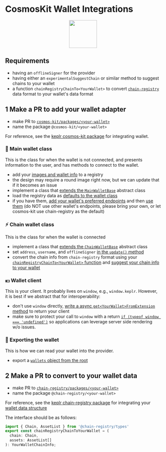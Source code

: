 # CosmosKit Wallet Integrations

<p align="center" width="100%">
    <img height="90" src="https://user-images.githubusercontent.com/545047/190171432-5526db8f-9952-45ce-a745-bea4302f912b.svg" />
</p>

## Requirements

* having an `offlineSigner` for the provider
* having either an `experimentalSuggestChain` or similar method to suggest chains to your wallet
* a function `chainRegistryChainTo<YourWallet>` to convert [`chain-registry`](https://github.com/cosmos/chain-registry) data format to your wallet's data format

## 1 Make a PR to add your wallet adapter

* make PR to [`cosmos-kit/packages/<your-wallet>`](https://github.com/cosmology-tech/cosmos-kit/tree/main/packages)
* name the package `@cosmos-kit/<your-wallet>`

For reference, see the [keplr cosmos-kit package](https://github.com/cosmology-tech/cosmos-kit/tree/main/packages/keplr) for integrating wallet.

### 📝 Main wallet class

This is the class for when the wallet is not connected, and presents information to the user, and has methods to connect to the wallet.

* add your [images and wallet info](https://github.com/cosmology-tech/cosmos-kit/blob/aa16c2c4fc3d8245e2fa0d2624a6f2ff5ab73c2a/packages/keplr/src/extension/registry.ts) to a registry
* the design may require a round image right now, but we can update that if it becomes an issue
* implement a class that [extends the `MainWalletBase`](https://github.com/cosmology-tech/cosmos-kit/blob/aa16c2c4fc3d8245e2fa0d2624a6f2ff5ab73c2a/packages/keplr/src/extension/main-wallet.ts#L11) abstract class
* load the registry data as [defaults to the wallet class](https://github.com/cosmology-tech/cosmos-kit/blob/aa16c2c4fc3d8245e2fa0d2624a6f2ff5ab73c2a/packages/keplr/src/extension/main-wallet.ts#L20)
* if you have them, [add your wallet's preferred endpoints](https://github.com/cosmology-tech/cosmos-kit/blob/aa16c2c4fc3d8245e2fa0d2624a6f2ff5ab73c2a/packages/keplr/src/config.ts#L3) and then [use them](https://github.com/cosmology-tech/cosmos-kit/blob/aa16c2c4fc3d8245e2fa0d2624a6f2ff5ab73c2a/packages/keplr/src/extension/main-wallet.ts#L31-L48) (do NOT use other wallet's endpoints, please bring your own, or let cosmos-kit use chain-registry as the default)

### ⚡️ Chain wallet class

This is the class for when the wallet is connected 

* implement a class that [extends the `ChainWalletBase`](https://github.com/cosmology-tech/cosmos-kit/blob/aa16c2c4fc3d8245e2fa0d2624a6f2ff5ab73c2a/packages/keplr/src/extension/chain-wallet.ts#L8) abstract class
* set `address`, `username`, and `offlineSigner` [in the `update()` method](https://github.com/cosmology-tech/cosmos-kit/blob/aa16c2c4fc3d8245e2fa0d2624a6f2ff5ab73c2a/packages/keplr/src/extension/chain-wallet.ts#L50-L56)
* convert the chain info from `chain-registry` format using your [`chainRegistryChainTo<YourWallet>` function](https://github.com/cosmology-tech/cosmos-kit/blob/95d4f1346ee9d577cb18415127aaba84cca6b1a4/packages/keplr/src/extension/chain-wallet.ts#L33-L35) and [suggest your chain info to your wallet](https://github.com/cosmology-tech/cosmos-kit/blob/aa16c2c4fc3d8245e2fa0d2624a6f2ff5ab73c2a/packages/keplr/src/extension/chain-wallet.ts#L46)
### 💴 Wallet client

This is your client. It probably lives on `window`, e.g., `window.keplr`. However, it is best if we abstract that for interoperability:

* don't use `window` directly, [write a async `get<YourWallet>FromExtension` method](https://github.com/cosmology-tech/cosmos-kit/blob/aa16c2c4fc3d8245e2fa0d2624a6f2ff5ab73c2a/packages/keplr/src/extension/utils.ts#L5-L10) to return your client
* make sure to protect your call to `window` with a return [`if (typeof window === 'undefined')`](https://github.com/cosmology-tech/cosmos-kit/blob/aa16c2c4fc3d8245e2fa0d2624a6f2ff5ab73c2a/packages/keplr/src/extension/utils.ts#L8-L10) so applications can leverage server side rendering w/o issues.

### 🔌 Exporting the wallet

This is how we can read your wallet into the provider.

* export a [`wallets` object from the root](https://github.com/cosmology-tech/cosmos-kit/blob/aa16c2c4fc3d8245e2fa0d2624a6f2ff5ab73c2a/packages/keplr/src/keplr.ts#L7)

## 2 Make a PR to convert to your wallet data 

* make PR to [`chain-registry/packages/<your-wallet>`](https://github.com/cosmology-tech/chain-registry/tree/main/packages)
* name the package `@chain-registry/<your-wallet>`

For reference, see the [keplr chain-registry package](https://github.com/cosmology-tech/chain-registry/tree/main/packages/keplr) for integrating your [wallet data structure](https://github.com/cosmology-tech/chain-registry/blob/40709e28e89fe7346017f1daddd9195b33a273df/packages/keplr/src/index.ts#L25)

The interface should be as follows:

```ts
import { Chain, AssetList } from '@chain-registry/types'
export const chainRegistryChainToYourWallet = (
  chain: Chain,
  assets: AssetList[]
): YourWalletChainInfo;
```



